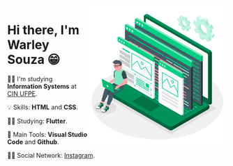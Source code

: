 <img src=".github/developer.png" width="320px" align="right">

# Hi there, I'm Warley Souza 😁


👨‍🎓 I'm studying **Information Systems** at [CIN UFPE](https://portal.cin.ufpe.br/).

💡 Skills: **HTML** and **CSS**.

👨‍💻 Studying: **Flutter**.

🎒 Main Tools: **Visual Studio Code** and **Github**.

🙋‍♂️ Social Network: [Instagram](https://www.instagram.com/warleys11/).